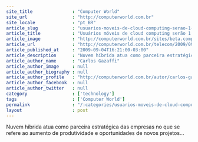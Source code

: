 ```yaml
---
site_title               : "Computer World"
site_url                 : "http://computerworld.com.br"
site_locale              : "pt_BR"
article_slug             : "usuarios-moveis-de-cloud-computing-serao-1-bilhao-ate-2014"
article_title            : "Usuários móveis de cloud computing serão 1 bilhão até 2014"
article_image            : "http://computerworld.com.br/sites/beta.computerworld.com.br/files/news_articles/cloud_hibrida_nuvem.jpg"
article_url              : "http://computerworld.com.br/telecom/2009/09/04/usuarios-moveis-de-cloud-computing-serao-1-bilhao-ate-2014"
article_published_at     : "2009-09-04T16:21:00-03:00"
article_description      : "Nuvem híbrida atua como parceira estratégica das empresas no que se refere ao aumento de produtividade e oportunidades de novos projetos..."
article_author_name      : "Carlos Gazaffi"
article_author_image     : null
article_author_biography : null
article_author_profile   : "http://computerworld.com.br/autor/carlos-gazaffi"
article_author_facebook  : null
article_author_twitter   : null
category                 : ['technology']
tags                     : ['Computer World']
permalink                : "/:categories/usuarios-moveis-de-cloud-computing-serao-1-bilhao-ate-2014/"
layout                   : post
---
```


Nuvem híbrida atua como parceira estratégica das empresas no que se refere ao aumento de produtividade e oportunidades de novos projetos...
